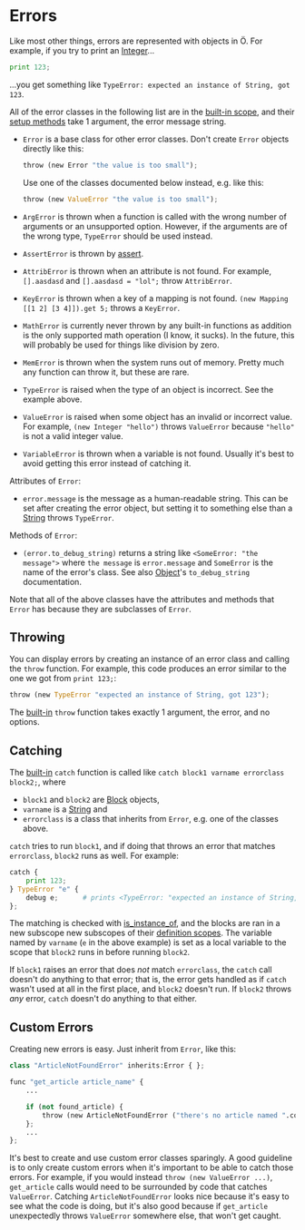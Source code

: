 # Errors

Like most other things, errors are represented with objects in Ö. For example,
if you try to print an [Integer](builtins.md#integer)...

```python
print 123;
```

...you get something like `TypeError: expected an instance of String, got 123`.

All of the error classes in the following list are in the [built-in scope], and
their [setup methods] take 1 argument, the error message string.

- `Error` is a base class for other error classes. Don't create `Error` objects
  directly like this:

  ```python
  throw (new Error "the value is too small");
  ```

  Use one of the classes documented below instead, e.g. like this:

  ```python
  throw (new ValueError "the value is too small");
  ```
- `ArgError` is thrown when a function is called with the wrong number of
  arguments or an unsupported option. However, if the arguments are of the
  wrong type, `TypeError` should be used instead.
- `AssertError` is thrown by [assert](builtins.md#assert).
- `AttribError` is thrown when an attribute is not found. For example,
  `[].aasdasd` and `[].aasdasd = "lol";` throw `AttribError`.
- `KeyError` is thrown when a key of a mapping is not found.
  `(new Mapping [[1 2] [3 4]]).get 5;` throws a `KeyError`.
- `MathError` is currently never thrown by any built-in functions as addition
  is the only supported math operation (I know, it sucks). In the future, this
  will probably be used for things like division by zero.
- `MemError` is thrown when the system runs out of memory. Pretty much any
  function can throw it, but these are rare.
- `TypeError` is raised when the type of an object is incorrect. See the
  example above.
- `ValueError` is raised when some object has an invalid or incorrect value.
  For example, `(new Integer "hello")` throws `ValueError` because `"hello"` is
  not a valid integer value.
- `VariableError` is thrown when a variable is not found. Usually it's best to
  avoid getting this error instead of catching it.

Attributes of `Error`:
- `error.message` is the message as a human-readable string. This can be set
  after creating the error object, but setting it to something else than a
  [String](builtins.md#string) throws `TypeError`.

Methods of `Error`:
- `(error.to_debug_string)` returns a string like `<SomeError: "the message">`
  where `the message` is `error.message` and `SomeError` is the name of the
  error's class. See also [Object](builtins.md#object)'s `to_debug_string`
  documentation.

Note that all of the above classes have the attributes and methods that `Error`
has because they are subclasses of `Error`.


## Throwing

You can display errors by creating an instance of an error class and calling
the `throw` function. For example, this code produces an error similar to the
one we got from `print 123;`:

```python
throw (new TypeError "expected an instance of String, got 123");
```

The [built-in] `throw` function takes exactly 1 argument, the error, and no
options.


## Catching

The [built-in] `catch` function is called like
`catch block1 varname errorclass block2;`, where
- `block1` and `block2` are [Block](builtins.ö#block) objects,
- `varname` is a [String](builtins.ö#string) and
- `errorclass` is a class that inherits from `Error`, e.g. one of the classes
  above.

`catch` tries to run `block1`, and if doing that throws an error that matches
`errorclass`, `block2` runs as well. For example:

```python
catch {
    print 123;
} TypeError "e" {
    debug e;      # prints <TypeError: "expected an instance of String, got 123">
};
```

The matching is checked with [is_instance_of](builtins.md#is_instance_of), and
the blocks are ran in a new subscope new subscopes of their
[definition scopes][definition scope]. The variable named by `varname` (`e` in
the above example) is set as a local variable to the scope that `block2` runs
in before running `block2`.

If `block1` raises an error that does *not* match `errorclass`, the `catch`
call doesn't do anything to that error; that is, the error gets handled as if
`catch` wasn't used at all in the first place, and `block2` doesn't run. If
`block2` throws *any* error, `catch` doesn't do anything to that either.


## Custom Errors

Creating new errors is easy. Just inherit from `Error`, like this:

```python
class "ArticleNotFoundError" inherits:Error { };

func "get_article article_name" {
    ...

    if (not found_article) {
        throw (new ArticleNotFoundError ("there's no article named ".concat article_name));
    };
    ...
};
```

It's best to create and use custom error classes sparingly. A good guideline is
to only create custom errors when it's important to be able to catch those
errors. For example, if you would instead `throw (new ValueError ...)`,
`get_article` calls would need to be surrounded by code that catches
`ValueError`. Catching `ArticleNotFoundError` looks nice because it's easy to
see what the code is doing, but it's also good because if `get_article`
unexpectedly throws `ValueError` somewhere else, that won't get caught.


[built-in scope]: tutorial.md#scopes
[built-in]: tutorial.md#scopes
[definition scope]: tutorial.md#scopes
[setup methods]: tutorial.md#defining-classes
